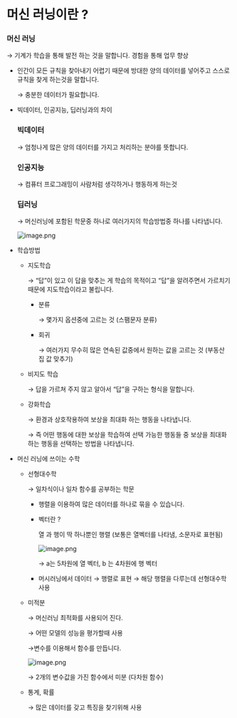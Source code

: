 # 머신 러닝이란 ?

### 머신 러닝

→ 기계가 학습을 통해 발전 하는 것을 말합니다. 경험을 통해 업무 향상

- 인간이 모든 규칙을 찾아내기 어렵기 때문에 방대한 양의 데이터를 넣어주고 스스로 규칙을 찾게 하는것을 말합니다.
    
    → 충분한 데이터가 필요합니다. 
    
- 빅데이터, 인공지능, 딥러닝과의 차이
    
    ### 빅데이터
    
    → 엄청나게 많은 양의 데이터를 가지고 처리하는 분야를 뜻합니다.
    
    ### 인공지능
    
    → 컴퓨터 프로그래밍이 사람처럼 생각하거나 행동하게 하는것
    
    ### 딥러닝
    
    → 머신러닝에 포함된 학문중 하나로 여러가지의 학습방법중 하나를 나타냅니다.
    
    ![image.png](../%E1%84%8C%E1%85%A6%E1%84%86%E1%85%A9%E1%86%A8%20%E1%84%8B%E1%85%A5%E1%86%B9%E1%84%8B%E1%85%B3%E1%86%B7%2035d1add0447a492f81bc2b4821e80635/%E1%84%86%E1%85%A5%E1%84%89%E1%85%B5%E1%86%AB%20%E1%84%85%E1%85%A5%E1%84%82%E1%85%B5%E1%86%BC%E1%84%8B%E1%85%B5%E1%84%85%E1%85%A1%E1%86%AB%201067604d886e80ac819edee40b57d9c0/image.png)
    
- 학습방법
    - 지도학습
        
        → “답”이 있고 이 답을 맞추는 게 학습의 목적이고 “답”을 알려주면서 가르치기 때문에 지도학습이라고 불립니다. 
        
        - 분류
            
            → 몇가지 옵션중에 고르는 것 (스팸문자 분류)
            
        - 회귀
            
            → 여러가지 무수히 많은 연속된 값중에서 원하는 값을 고르는 것 (부동산 집 값 맞추기)
            
    - 비지도 학습
        
        → 답을 가르쳐 주지 않고 알아서 “답”을 구하는 형식을 말합니다. 
        
    - 강화학습
        
        → 환경과 상호작용하여 보상을 최대화 하는 행동을 나타냅니다.
        
        → 즉 어떤 행동에 대한 보상을 학습하여 선택 가능한 행동들 중 보상을 최대화 하는 행동을 선택하는 방법을 나타냅니다.
        
- 머신 러닝에 쓰이는 수학
    - 선형대수학
        
        → 일차식이나 일차 함수를 공부하는 학문
        
        - 행렬을 이용하여 많은 데이터를 하나로 묶을 수 있습니다.
        - 벡터란 ?
            
            열 과 행이 딱 하나뿐인 행렬 (보통은 열벡터를 나타냄, 소문자로 표현됨)
            
            ![image.png](../%E1%84%8C%E1%85%A6%E1%84%86%E1%85%A9%E1%86%A8%20%E1%84%8B%E1%85%A5%E1%86%B9%E1%84%8B%E1%85%B3%E1%86%B7%2035d1add0447a492f81bc2b4821e80635/%E1%84%86%E1%85%A5%E1%84%89%E1%85%B5%E1%86%AB%20%E1%84%85%E1%85%A5%E1%84%82%E1%85%B5%E1%86%BC%E1%84%8B%E1%85%B5%E1%84%85%E1%85%A1%E1%86%AB%201067604d886e80ac819edee40b57d9c0/image%201.png)
            
            → a는 5차원에 열 벡터, b 는 4차원에 행 벡터
            
        - 머시러닝에서 데이터 → 행렬로 표현 → 해당 행렬을 다루는데 선형대수학 사용
    - 미적분
        
        → 머신러닝 최적화를 사용되어 진다.
        
        → 어떤 모델의 성능을 평가할때 사용 
        
        →변수를 이용해서 함수를 만듭니다.
        
        ![image.png](../%E1%84%8C%E1%85%A6%E1%84%86%E1%85%A9%E1%86%A8%20%E1%84%8B%E1%85%A5%E1%86%B9%E1%84%8B%E1%85%B3%E1%86%B7%2035d1add0447a492f81bc2b4821e80635/%E1%84%86%E1%85%A5%E1%84%89%E1%85%B5%E1%86%AB%20%E1%84%85%E1%85%A5%E1%84%82%E1%85%B5%E1%86%BC%E1%84%8B%E1%85%B5%E1%84%85%E1%85%A1%E1%86%AB%201067604d886e80ac819edee40b57d9c0/image%202.png)
        
        → 2개의 변수값을 가진 함수에서 미분 (다차원 함수)
        
    - 통계, 확률
        
        → 많은 데이터를 갖고 특징을 찾기위해 사용